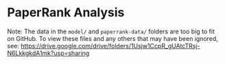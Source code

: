 # PaperRank Analysis

Note: The data in the `model/` and `paperrank-data/` folders are too big to fit on GitHub. To view these files and any others that may have been ignored, see: https://drive.google.com/drive/folders/1Usjw1CcpR_gUAtcTRsj-N6LkkgkdA1mk?usp=sharing
